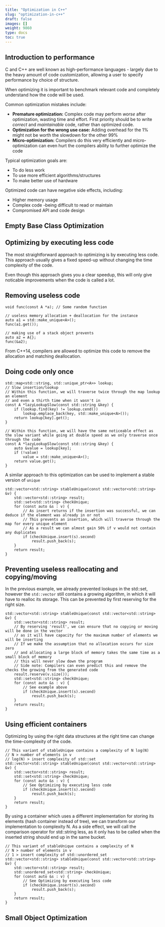```yaml
---
title: "Optimization in C++"
slug: "optimization-in-c++"
draft: false
images: []
weight: 9860
type: docs
toc: true
---
```


## Introduction to performance
C and C++ are well known as high-performance languages - largely due to the heavy amount of code customization, allowing a user to specify performance by choice of structure.

When optimizing it is important to benchmark relevant code and completely understand how the code will be used.

Common optimization mistakes include:
 - **Premature optimization:** Complex code may perform *worse* after optimization, wasting time and effort. First priority should be to write _correct_ and _maintainable_ code, rather than optimized code.
 - **Optimization for the wrong use case:** Adding overhead for the 1% might not be worth the slowdown for the other 99%
 - **Micro-optimization:** Compilers do this very efficiently and micro-optimization can even hurt the compilers ability to further optimize the code

Typical optimization goals are:
 - To do less work
 - To use more efficient algorithms/structures
 - To make better use of hardware

Optimized code can have negative side effects, including:
 - Higher memory usage
 - Complex code -being difficult to read or maintain
 - Compromised API and code design

## Empty Base Class Optimization


## Optimizing by executing less code
The most straightforward approach to optimizing is by executing less code. This approach usually gives a fixed speed-up without changing the time complexity of the code.

Even though this approach gives you a clear speedup, this will only give noticable improvements when the code is called a lot.

Removing useless code
---------------------

    void func(const A *a); // Some random function
    
    // useless memory allocation + deallocation for the instance
    auto a1 = std::make_unique<A>();
    func(a1.get()); 

    // making use of a stack object prevents 
    auto a2 = A{};
    func(&a2);

<!-- if version [gte C++14] -->
From C++14, compilers are allowed to optimize this code to remove the allocation and matching deallocation.
<!-- end version if -->

Doing code only once
--------------------
    std::map<std::string, std::unique_ptr<A>> lookup;
    // Slow insertion/lookup
    // Within this function, we will traverse twice through the map lookup an element
    // and even a thirth time when it wasn't in
    const A *lazyLookupSlow(const std::string &key) {
        if (lookup.find(key) != lookup.cend())
            lookup.emplace_back(key, std::make_unique<A>());
        return lookup[key].get();
    }

    // Within this function, we will have the same noticeable effect as the slow variant while going at double speed as we only traverse once through the code
    const A *lazyLookupSlow(const std::string &key) {
        auto &value = lookup[key];
        if (!value)
            value = std::make_unique<A>();
        return value.get();
    }

A similar approach to this optimization can be used to implement a stable version of `unique`

    std::vector<std::string> stableUnique(const std::vector<std::string> &v) {
        std::vector<std::string> result;
        std::set<std::string> checkUnique;
        for (const auto &s : v) {
            // As insert returns if the insertion was successful, we can deduce if the element was already in or not
            // This prevents an insertion, which will traverse through the map for every unique element
            // As a result we can almost gain 50% if v would not contain any duplicates
            if (checkUnique.insert(s).second)
                result.push_back(s);
        }
        return result;
    }

Preventing useless reallocating and copying/moving
-------------------------------------------
In the previous example, we already prevented lookups in the std::set, however the `std::vector` still contains a growing algorithm, in which it will have to realloc 
its storage. This can be prevented by first reserving for the right size.

    std::vector<std::string> stableUnique(const std::vector<std::string> &v) {
        std::vector<std::string> result;
        // By reserving 'result', we can ensure that no copying or moving will be done in the vector
        // as it will have capacity for the maximum number of elements we will be inserting
        // If we make the assumption that no allocation occurs for size zero
        // and allocating a large block of memory takes the same time as a small block of memory
        // this will never slow down the program
        // Side note: Compilers can even predict this and remove the checks the growing from the generated code
        result.reserve(v.size());
        std::set<std::string> checkUnique;
        for (const auto &s : v) {
            // See example above
            if (checkUnique.insert(s).second)
                result.push_back(s);
        }
        return result;
    }


## Using efficient containers
Optimizing by using the right data structures at the right time can change the time-complexity of the code.

    // This variant of stableUnique contains a complexity of N log(N)
    // N > number of elements in v
    // log(N) > insert complexity of std::set
    std::vector<std::string> stableUnique(const std::vector<std::string> &v) {
        std::vector<std::string> result;
        std::set<std::string> checkUnique;
        for (const auto &s : v) {
            // See Optimizing by executing less code
            if (checkUnique.insert(s).second)
                result.push_back(s);
        }
        return result;
    }

By using a container which uses a different implementation for storing its elements (hash container instead of tree), we can transform our implementation to complexity N.
As a side effect, we will call the comparison operator for std::string less, as it only has to be called when the inserted string should end up in the same bucket.

    // This variant of stableUnique contains a complexity of N
    // N > number of elements in v
    // 1 > insert complexity of std::unordered_set
    std::vector<std::string> stableUnique(const std::vector<std::string> &v) {
        std::vector<std::string> result;
        std::unordered_set<std::string> checkUnique;
        for (const auto &s : v) {
            // See Optimizing by executing less code
            if (checkUnique.insert(s).second)
                result.push_back(s);
        }
        return result;
    }

## Small Object Optimization


